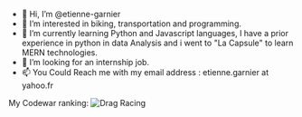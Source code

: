 - 👋 Hi, I’m @etienne-garnier
- 👀 I’m interested in biking, transportation and programming.
- 🌱 I’m currently learning Python and Javascript languages, I have a prior experience in python in data Analysis and i went to "La Capsule" to learn MERN technologies.
- 💞️ I’m looking for an internship job.
- 📫 You Could Reach me with my email address : etienne.garnier at yahoo.fr

My Codewar ranking:
![Drag Racing](https://www.codewars.com/users/etienne-garnier/badges/large)

<!---
etienne-gambourg/etienne-gambourg is a ✨ special ✨ repository because its `README.md` (this file) appears on your GitHub profile.
You can click the Preview link to take a look at your changes.
--->
